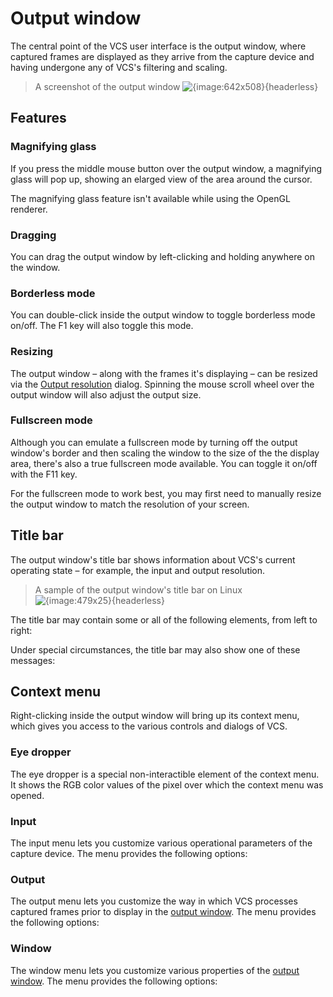 # Output window

The central point of the VCS user interface is the output window, where captured frames are displayed as they arrive from the capture device and having undergone any of VCS's filtering and scaling.

> A screenshot of the output window
![{image:642x508}{headerless}](./img/output-window.png)

## Features

### Magnifying glass

If you press the middle mouse button over the output window, a magnifying glass will pop up, showing an elarged view of the area around the cursor.

<dokki-tip>
    The magnifying glass feature isn't available while using the OpenGL renderer.
</dokki-tip>

### Dragging

You can drag the output window by left-clicking and holding anywhere on the window.

### Borderless mode

You can double-click inside the output window to toggle borderless mode on/off. The <key-combo>F1</key-combo> key will also toggle this mode.

### Resizing

The output window &ndash; along with the frames it's displaying &ndash; can be resized via the [Output resolution](#output-resolution-dialog) dialog. Spinning the mouse scroll wheel over the output window will also adjust the output size.

### Fullscreen mode

Although you can emulate a fullscreen mode by turning off the output window's border and then scaling the window to the size of the the display area, there's also a true fullscreen mode available. You can toggle it on/off with the <key-combo>F11</key-combo> key.</p>

<dokki-warning>
    For the fullscreen mode to work best, you may first need to manually resize the output window to match the resolution of your screen.
</dokki-warning>

## Title bar

The output window's title bar shows information about VCS's current operating state &ndash; for example, the input and output resolution.

> A sample of the output window's title bar on Linux
![{image:479x25}{headerless}](./img/title-bar.png)

The title bar may contain some or all of the following elements, from left to right:

<dokki-table headerless>
    <template #table>
        <tr>
            <th>Element</th>
            <th>Desription</th>
        </tr>
        <tr>
            <td>{!}</td>
            <td>
                The frame drop indicator. Shown when VCS is having to drop captured frames due to insufficient performance (e.g. the CPU not being fast enough for the current capture settings).
            </td>
        </tr>
        <tr>
            <td>VCS</td>
            <td>
                The program's name.
            </td>
        </tr>
        <tr>
            <td>RFOA</td>
            <td class="with-inline-table">
                <dokki-table>
                    <template #table>
                        <tr>
                            <th>Element</th>
                            <th>Explanation</th>
                        </tr>
                        <tr>
                            <td>R</td>
                            <td>
                                Shown when video recording is active (see <a href="#video-record-dialog">Video recorder dialog</a>)
                            </td>
                        </tr>
                        <tr>
                            <td>F</td>
                            <td>
                                Shown when the filter graph is active (see <a href="#filter-graph-dialog">Filter graph dialog</a>)
                            </td>
                        </tr>
                        <tr>
                            <td>O</td>
                            <td>
                                Shown when the overlay is active (see <a href="#overlay-dialog">Overlay dialog</a>)
                            </td>
                        </tr>
                        <tr>
                            <td>A</td>
                            <td>
                                Shown when anti-tearing is active (see <a href="#anti-tear-dialog">Anti-tear dialog</a>)
                            </td>
                        </tr>
                    </template>
                </dokki-table>
            </td>
        </tr>
        <tr>
            <td>░ &times; ░ (░ Hz)</td>
            <td>
                The current capture resolution and its refresh rate.
            </td>
        </tr>
        <tr>
            <td>scaled to ░ &times; ░ (░ FPS)</td>
            <td>
                The current output resolution and the rate at which the output is being updated.
            </td>
        </tr>
    </template>
</dokki-table>

Under special circumstances, the title bar may also show one of these messages:

<dokki-table headerless>
    <template #table>
        <tr>
            <th>Message</th>
            <th>Reason</th>
        </tr>
        <tr>
            <td>No signal</td>
            <td>
                The capture device doesn't appear to be receiving a signal.
            </td>
        </tr>
        <tr>
            <td>Signal out of range</td>
            <td>
                Either VCS or the capture device is unable to process the signal's video mode due to the mode exceeding operating parameters. For example, the input resolution may be too high.
            </td>
        </tr>
        <tr>
            <td>Invalid capture channel</td>
            <td>
                The requested input channel on the capture device, or the entire capture device, is unavailable for use. This could be caused e.g. by an out-of-range input channel index or the capture device driver not being installed.
                <dokki-tip>
                    On Linux, the Datapath Vision driver must be re-installed whenever your kernel is updated &ndash; failure to do so will result in this error message. Sometimes a kernel update will break compatibility with the driver, so ensure that the driver installer finishes successfully.
                </dokki-tip> 
            </td>
        </tr>
    </template>
</dokki-table>

## Context menu

Right-clicking inside the output window will bring up its context menu, which gives you access to the various controls and dialogs of VCS.

### Eye dropper

The eye dropper is a special non-interactible element of the context menu. It shows the RGB color values of the pixel over which the context menu was opened.

### Input

The input menu lets you customize various operational parameters of the capture device. The menu provides the following options:

<dokki-table headerless>
    <template #table>
        <tr>
            <th>Option</th>
            <th>Explanation</th>
        </tr>
        <tr>
            <td>Channel</td>
            <td>
                Set the capture device's active input channel.
            </td>
        </tr>
        <tr>
            <td>Color depth</td>
            <td>
                Set the color depth in which the capture device outputs frames. In other words, the device is expected to convert frame data into this format prior to transferring them via the system bus to VCS. Prior to display, VCS will convert the data into the color depth of the <a href="#output-window">output window</a>.
            </td>
        </tr>
        <tr>
            <td>De-interlacing</td>
            <td>
                Set the hardware-side de-interlacing mode for interlaced signals. This setting is expected to have no effect on non-interlaced signals.
            </td>
        </tr>
    </template>
</dokki-table>
        
### Output

The output menu lets you customize the way in which VCS processes captured frames prior to display in the [output window](#output-window). The menu provides the following options:

<dokki-table headerless>
    <template #table>
        <tr>
            <th>Option</th>
            <th>Explanation</th>
        </tr>
        <tr>
            <td>Screenshot</td>
            <td>
                Save the current output image into an image file.
            </td>
        </tr>
        <tr>
            <td>Aspect ratio</td>
            <td class="with-inline-table">
                <dokki-table>
                    <template #table>
                        <tr>
                            <th>Sub-option</th>
                            <th>Explanation</th>
                        </tr>
                        <tr>
                            <td>Native</td>
                            <td>
                                Don't force captured frames into a specific aspect ratio.
                            </td>
                        </tr>
                        <tr>
                            <td>Traditional 4:3</td>
                            <td>
                                Force captured frames into a 4:3 aspect ratio for such input resolutions that historically might have been meant to be displayed as such; for example, 720 &times; 400, 640 &times; 400, and 320 &times; 200.
                            </td>
                        </tr>
                        <tr>
                            <td>Always 4:3</td>
                            <td>
                                Force all captured frames into a 4:3 aspect ratio.
                            </td>
                        </tr>
                    </template>
                </dokki-table>
            </td>
        </tr>
        <tr>
            <td>Upscaler</td>
            <td>
                Set the scaler to be used when frames are upscaled to fit the output window.
            </td>
        </tr>
        <tr>
            <td>Downscaler</td>
            <td>
                Set the scaler to be used when frames are downscaled to fit the output window.
            </td>
        </tr>
    </template>
</dokki-table>
        
### Window

The window menu lets you customize various properties of the [output window](#output-window). The menu provides the following options:

<dokki-table headerless>
    <template #table>
        <tr>
            <th>Option</th>
            <th>Explanation</th>
        </tr>
        <tr>
            <td>Renderer</td>
            <td class="with-inline-table">
                <dokki-table>
                    <template #table>
                        <tr>
                            <th>Sub-option</th>
                            <th>Explanation</th>
                        </tr>
                        <tr>
                            <td>Software</td>
                            <td>
                                Draw the window using software rendering. Performs well and supports the most features, but may not allow variable refresh rate output.
                            </td>
                        </tr>
                        <tr>
                            <td>OpenGL</td>
                            <td>
                                <p>
                                    Draw the window using OpenGL. Allows variable refresh rate output (if supported by your hardware), but is incompatible with Windows XP and the magnifying glass feature.
                                </p>
                            </td>
                        </tr>
                    </template>
                </dokki-table>
            </td>
        </tr>
        <tr>
            <td>Border</td>
            <td>
                A hint to the operating system on whether to decorate the output window with the system's window border and title bar. When the window is in borderless mode, the operating system is also asked to position it on top of other desktop elements. You can achieve a windowed fullscreen mode by disabling the window border and setting the <a href="#output-resolution-dialog">Output resolution</a> to match your desktop resolution (see also the <em>Top left</em> menu option).
            </td>
        </tr>
        <tr>
            <td>Fullscreen</td>
            <td>
                Place the output window into fullscreen mode. For best results, you should first scale the window to the resolution of your screen before entering fullscreen mode. Not fully supported on some distributions of Linux.
            </td>
        </tr>
        <tr>
            <td>Center</td>
            <td>
                Snap the output window to the middle of the screen.
            </td>
        </tr>
        <tr>
            <td>Top left</td>
            <td>
                Snap the output window to the top left corner of the screen.
            </td>
        </tr>
        <tr>
            <td>Set title...</td>
            <td>
                Give the output window a custom title. All of VCS's normal title bar information - except the frame drop indicator - will be replaced with the text you set. Setting an empty string will restore VCS's default title bar.
            </td>
        </tr>
    </template>
</dokki-table>
